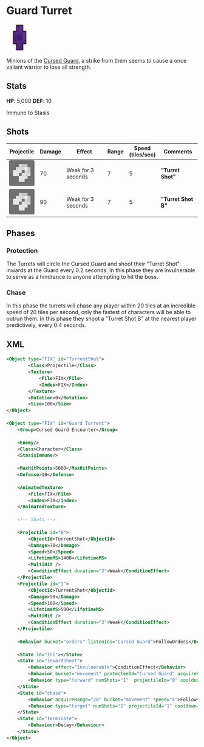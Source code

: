 # Guard Turret

![](/ek/assets/enemies/guard-turret/sprite@8x.png)

Minions of the [Cursed Guard](/ek/documents/enemies/cursed-guard.html), a strike from them seems to cause a once valiant warrior to lose all strength.

## Stats

**HP**: 5,000
**DEF**: 10

Immune to Stasis

## Shots

| Projectile | Damage | Effect | Range | Speed <br> (tiles/sec) | Comments |
|:-:|---|---|---|---|---|
| ![](/ek/assets/enemies/guard-turret/shots/shot@8x.png) | 70 | Weak for 3 seconds | 7 | 5 | **"Turret Shot"** |
| ![](/ek/assets/enemies/guard-turret/shots/shot@8x.png) | 90 | Weak for 3 seconds | 7 | 5 | **"Turret Shot B"** |

## Phases

### Protection

The Turrets will circle the Cursed Guard and shoot their "Turret Shot" inwards at the Guard every 0.2 seconds. In this phase they are invulnerable to serve as a hindrance to anyone attempting to hit the boss.

### Chase

In this phase the turrets will chase any player within 20 tiles at an incredible speed of 20 tiles per second, only the fastest of characters will be able to outrun them. In this phase they shoot a "Turret Shot B" at the nearest player predictively, every 0.4 seconds.

## XML

```XML
<Object type="FIX" id="TurrentShot">
        <Class>Projectile</Class>
        <Texture>
            <File>FIX</File>
            <Index>FIX</Index>
        </Texture>
        <Rotation>0</Rotation>
        <Size>100</Size>
</Object>

<Object type="FIX" id="Guard Turrent">
    <Group>Cursed Guard Encounter</Group>

    <Enemy/>
    <Class>Character</Class>
    <StasisImmune/>

    <MaxHitPoints>5000</MaxHitPoints>
    <Defense>10</Defense>

    <AnimatedTexture>
        <File>FIX</File>
        <Index>FIX</Index>
    </AnimatedTexture>

    <!-- Shots -->

    <Projectile id="0">
        <ObjectId>TurrentShot</ObjectId>
        <Damage>70</Damage>
        <Speed>50</Speed>
        <LifetimeMS>1400</LifetimeMS>
        <MultiHit />
        <ConditionEffect duration="3">Weak</ConditionEffect>
    </Projectile>
    <Projectile id="1">
        <ObjectId>TurrentShot</ObjectId>
        <Damage>90</Damage>
        <Speed>100</Speed>
        <LifetimeMS>500</LifetimeMS>
        <MultiHit />
        <ConditionEffect duration="3">Weak</ConditionEffect>
    </Projectile>

    <Behavior bucket="orders" listenIds="Cursed Guard">FollowOrders</Behavior>

    <State id="Ini"></State>
    <State id="inwardShoot">
        <Behavior effect="Invulnerable">ConditionEffect</Behavior>
        <Behavior bucket="movement" protecteeId="Cursed Guard" acquireRange="20" speed=".4" radius="7" speedVariability="0" radiusVariability="0">Orbit</Behavior>
        <Behavior type="forward" numShots="1"  projectileId="0" cooldown="0.2" defaultAngle="90">Shoot</Behavior>
    </State>
    <State id="chase">
        <Behavior acquireRange="20" bucket="movement" speed="4">Follow</Behavior>
        <Behavior type="target" numShots="1" projectileId="1" cooldown=".4" predictive="0.6">Shoot</Behavior>
    </State>
    <State id="terminate">
        <Behaviour>Decay</Behaviour>
    </State>
</Object>
```
